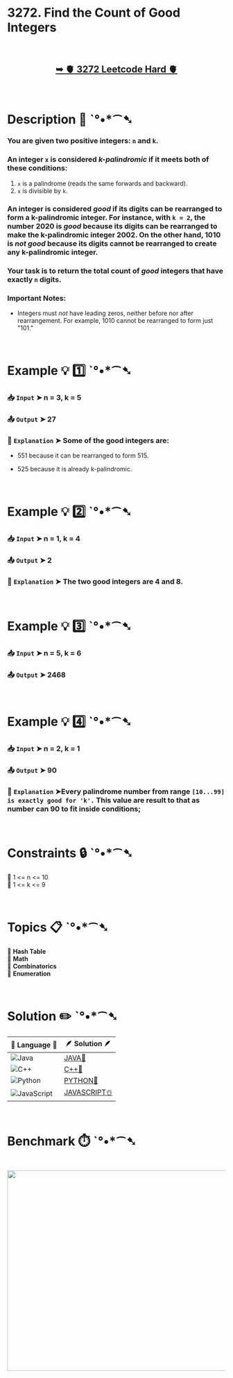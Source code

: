 # 3272. Find the Count of Good Integers

</br>

<h2 align="center"> 

<a href="https://leetcode.com/problems/find-the-count-of-good-integers/description/?envType=daily-question&envId=2025-04-12"><strong>➥ 🫀 3272 Leetcode Hard 🫀 </strong></a>
</h2>

</br>

# Description 📜 ˋ°•*⁀➷

### You are given two positive integers: `n` and `k`.

### An integer `x` is considered *k-palindromic* if it meets both of these conditions:

1. `x` is a palindrome (reads the same forwards and backward).
2. `x` is divisible by `k`.

### An integer is considered *good* if its digits can be rearranged to form a k-palindromic integer. For instance, with `k = 2`, the number 2020 is *good* because its digits can be rearranged to make the k-palindromic integer 2002. On the other hand, 1010 is *not good* because its digits cannot be rearranged to create any k-palindromic integer.

### Your task is to return the total count of *good* integers that have exactly `n` digits.

### Important Notes:

- Integers must *not* have leading zeros, neither before nor after rearrangement. For example, 1010 cannot be rearranged to form just "101."

</br>

# Example 💡 1️⃣ ˋ°•*⁀➷

  ### 📥 `Input`  ➤ n = 3, k = 5

  ### 📤 `Output`  ➤ 27

  ### 🔦 `Explanation`  ➤ Some of the good integers are:

- 551 because it can be rearranged to form 515.

- 525 because it is already k-palindromic.

</br>

# Example 💡 2️⃣ ˋ°•*⁀➷

  ### 📥 `Input` ➤ n = 1, k = 4

  ### 📤 `Output`  ➤ 2

  ### 🔦 `Explanation` ➤ The two good integers are 4 and 8.

</br>

# Example 💡 3️⃣ ˋ°•*⁀➷

  ### 📥 `Input` ➤ n = 5, k = 6

  ### 📤 `Output`  ➤ 2468

</br>

# Example 💡 4️⃣ ˋ°•*⁀➷

  ### 📥 `Input`  ➤ n = 2, k = 1

  ### 📤 `Output`  ➤ 90

  ### 🔦 `Explanation`  ➤Every palindrome number from range `[10...99] is exactly good for 'k'.` This value are result to that as number can 90 to fit inside conditions;

</br>

# Constraints 🔒 ˋ°•*⁀➷

🔹 1 <= n <= 10 </br>
🔹 1 <= k <= 9 </br>

</br>

# Topics 📋 ˋ°•*⁀➷

🔸 **Hash Table**  </br>
🔸 **Math**  </br>
🔸 **Combinatorics**  </br>
🔸 **Enumeration**  </br>

</br>

# Solution ✏️ ˋ°•*⁀➷

| 📒 Language 📒  | 🪶 Solution 🪶 |
| ------------- | ------------- |
|  ![Java](https://img.shields.io/badge/java-%23ED8B00.svg?style=for-the-badge&logo=openjdk&logoColor=white)  | [JAVA🍁](https://github.com/Prakhar-002/LEETCODE/blob/main/%F0%9F%8D%84%20Daily%20Challenge%202025%20%F0%9F%8D%B3/%F0%9F%94%AC%20Examine%20Thoroughly%20%F0%9F%A7%AC/04%20Apr%20%E2%98%94/12%20-%2004%20-%202025%20---%203272.%20Find%20the%20Count%20of%20Good%20Integers%20%E2%98%83%EF%B8%8F%20%F0%9F%8D%81%20%F0%9F%8D%B0%20%F0%9F%8E%B2/%F0%9F%8D%81JAVA%20-%203272.%20Find%20the%20Count%20of%20Good%20Integers.java) |
|  ![C++](https://img.shields.io/badge/c++-%2300599C.svg?style=for-the-badge&logo=c%2B%2B&logoColor=white)  | [C++🎲](https://github.com/Prakhar-002/LEETCODE/blob/main/%F0%9F%8D%84%20Daily%20Challenge%202025%20%F0%9F%8D%B3/%F0%9F%94%AC%20Examine%20Thoroughly%20%F0%9F%A7%AC/04%20Apr%20%E2%98%94/12%20-%2004%20-%202025%20---%203272.%20Find%20the%20Count%20of%20Good%20Integers%20%E2%98%83%EF%B8%8F%20%F0%9F%8D%81%20%F0%9F%8D%B0%20%F0%9F%8E%B2/%F0%9F%8E%B2CPP%20-%203272.%20Find%20the%20Count%20of%20Good%20Integers.cpp)  |
|  ![Python](https://img.shields.io/badge/python-3670A0?style=for-the-badge&logo=python&logoColor=ffdd54)    | [PYTHON🍰](https://github.com/Prakhar-002/LEETCODE/blob/main/%F0%9F%8D%84%20Daily%20Challenge%202025%20%F0%9F%8D%B3/%F0%9F%94%AC%20Examine%20Thoroughly%20%F0%9F%A7%AC/04%20Apr%20%E2%98%94/12%20-%2004%20-%202025%20---%203272.%20Find%20the%20Count%20of%20Good%20Integers%20%E2%98%83%EF%B8%8F%20%F0%9F%8D%81%20%F0%9F%8D%B0%20%F0%9F%8E%B2/%F0%9F%8D%B0PYTHON%20-%203272.%20Find%20the%20Count%20of%20Good%20Integers.py) |
| ![JavaScript](https://img.shields.io/badge/javascript-%23323330.svg?style=for-the-badge&logo=javascript&logoColor=%23F7DF1E)   | [JAVASCRIPT☃️](https://github.com/Prakhar-002/LEETCODE/blob/main/%F0%9F%8D%84%20Daily%20Challenge%202025%20%F0%9F%8D%B3/%F0%9F%94%AC%20Examine%20Thoroughly%20%F0%9F%A7%AC/04%20Apr%20%E2%98%94/12%20-%2004%20-%202025%20---%203272.%20Find%20the%20Count%20of%20Good%20Integers%20%E2%98%83%EF%B8%8F%20%F0%9F%8D%81%20%F0%9F%8D%B0%20%F0%9F%8E%B2/%E2%98%83%EF%B8%8FJAVASCRIPT%20-%203272.%20Find%20the%20Count%20of%20Good%20Integers.js) |

</br>

# Benchmark ⏱️ ˋ°•*⁀➷

<h1  align="center" >

<img src ="https://github.com/user-attachments/assets/acaf2503-6492-4da9-8069-f43bf48834d5" width = "700px" height="462px" />

</h1>
